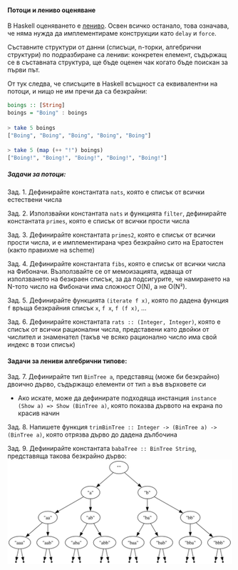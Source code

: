 #### Потоци и лениво оценяване
В Haskell оценяването е [лениво](https://wiki.haskell.org/Lazy_evaluation).
Освен всичко останало, това означава, че няма нужда да имплементираме
конструкции като `delay` и `force`.

Съставните структури от данни (списъци, n-торки, алгебрични структури)
по подразбиране са лениви: конкретен елемент, съдържащ се в съставната
структура, ще бъде оценен чак когато бъде поискан за първи път.

От тук следва, че списъците в Haskell всъщност са еквивалентни на потоци,
и нищо не им пречи да са безкрайни:

```haskell
boings :: [String]
boings = "Boing" : boings

> take 5 boings
["Boing", "Boing", "Boing", "Boing", "Boing"]

> take 5 (map (++ "!") boings)
["Boing!", "Boing!", "Boing!", "Boing!", "Boing!"]
```

##### Задачи за потоци:

Зад. 1\. Дефинирайте константата `nats`, която е списък от всички естествени числа

Зад. 2\. Използвайки константата `nats` и функцията `filter`, дефинирайте константата `primes`, която е списък от всички прости числа

Зад. 3\. Дефинирайте константата `primes2`, която е списък от всички прости числа, и е имплементирана чрез безкрайно сито на Ератостен (както правихме на scheme)

Зад. 4\. Дефинирайте константата `fibs`, която е списък от всички числа на Фибоначи. Възползвайте се от мемоизацията, идваща от използването на безкраен списък, за да подсигурите, че намирането на N-тото число на Фибоначи има сложност O(N), а не O(N²).

Зад. 5\. Дефинирайте функцията `(iterate f x)`, която по дадена функция `f` връща безкрайния списък `x`, `f x`, `f (f x)`, ...

Зад. 6\. Дефинирайте константата `rats :: (Integer, Integer)`, която е списък от всички рационални числа, представени като двойки от числител и знаменател (такъв че всяко рационално число има свой индекс в този списък)


#### Задачи за лениви алгебрични типове:

Зад. 7\. Дефинирайте тип `BinTree a`, представящ (може би безкрайно) двоично дърво, съдържащо елементи от тип `a` във върховете си
* Ако искате, може да дефинирате подходяща инстанция `instance (Show a) => Show (BinTree a)`, която показва дървото на екрана по красив начин

Зад. 8\. Напишете функция `trimBinTree :: Integer -> (BinTree a) -> (BinTree a)`, която отрязва дърво
до дадена дълбочина

Зад. 9\. Дефинирайте константата `babaTree :: BinTree String`, представяща такова безкрайно дърво:
![безкрайно двоично дърво](img/tree.svg)
